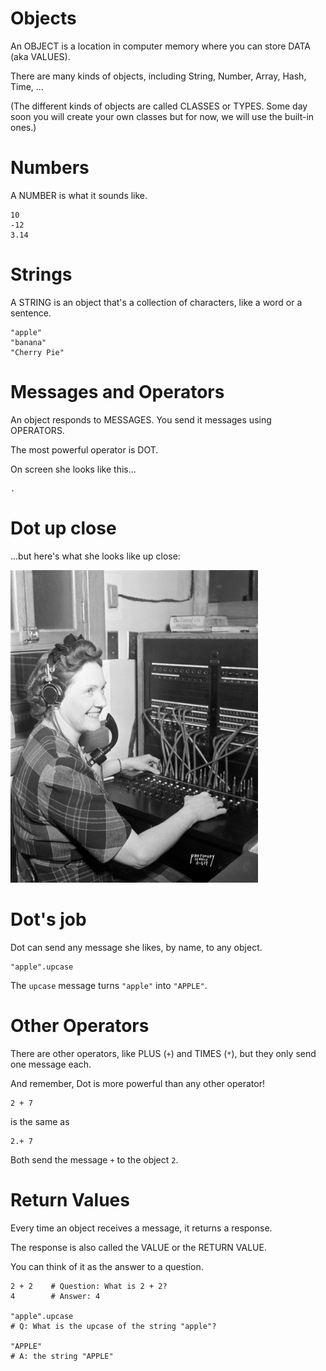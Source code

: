 <!-- next_step "strings" -->

# Objects

An OBJECT is a location in computer memory where you can store DATA (aka VALUES).

There are many kinds of objects, including String, Number, Array, Hash, Time, ... 

(The different kinds of objects are called CLASSES or TYPES. Some day soon you will create your own classes but for now, we will use the built-in ones.)

# Numbers

A NUMBER is what it sounds like.

    10
    -12
    3.14

# Strings

A STRING is an object that's a collection of characters, like a word or a sentence.

    "apple"
    "banana"
    "Cherry Pie"

# Messages and Operators

An object responds to MESSAGES. You send it messages using OPERATORS.

The most powerful operator is DOT. 

On screen she looks like this...

    .

# Dot up close

...but here's what she looks like up close:

![picture of Dot the Operator](img/dot.jpg)

# Dot's job

Dot can send any message she likes, by name, to any object.

    "apple".upcase

The `upcase` message turns `"apple"` into `"APPLE"`.
    
# Other Operators

There are other operators, like PLUS (`+`) and TIMES (`*`), but they only send one message each.

And remember, Dot is more powerful than any other operator!

    2 + 7

is the same as

    2.+ 7

Both send the message `+` to the object `2`.

# Return Values

Every time an object receives a message, it returns a response.

The response is also called the VALUE or the RETURN VALUE.

You can think of it as the answer to a question. 

    2 + 2    # Question: What is 2 + 2?
    4        # Answer: 4

    "apple".upcase  
    # Q: What is the upcase of the string "apple"?
    
    "APPLE"         
    # A: the string "APPLE"

